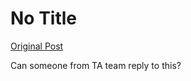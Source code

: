 # No Title

[Original Post](https://discourse.onlinedegree.iitm.ac.in/t/171141/178)

<p>Can someone from TA team reply to this?</p>